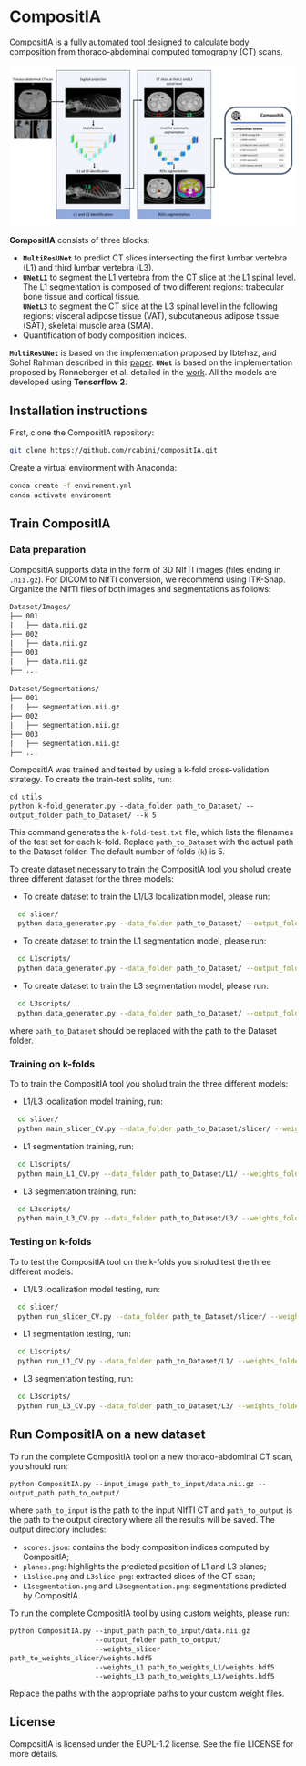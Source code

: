 # CompositIA

CompositIA is a fully automated tool designed to calculate body composition from thoraco-abdominal computed tomography (CT) scans.

![](pipeline.png)

**CompositIA** consists of three blocks:

* **`MultiResUNet`** to predict CT slices intersecting the first lumbar vertebra (L1) and third lumbar vertebra (L3).
* **`UNetL1`** to segment the L1 vertebra from the CT slice at the L1 spinal level. The L1 segmentation is composed of two different regions: trabecular bone tissue and cortical tissue.\
**`UNetL3`** to segment the CT slice at the L3 spinal level in the following regions: visceral adipose tissue (VAT), subcutaneous adipose tissue (SAT), skeletal muscle area (SMA).
* Quantification of body composition indices.

**`MultiResUNet`** is based on the implementation proposed by Ibtehaz, and Sohel Rahman described in this [paper](https://www.sciencedirect.com/science/article/abs/pii/S0893608019302503?via%3Dihub). **`UNet`** is based on the implementation proposed by Ronneberger et al. detailed in the [work](https://arxiv.org/pdf/1505.04597.pdf). 
All the models are developed using **Tensorflow 2**. 

[//]:<L3 U-net weights are available at this [link](https://drive.google.com/file/d/1wUEumfrXRGFBlY6pT9z1NB1Eg9_Ni2UT/view?usp=share_link).>

[//]:<Please cite the following [paper](https://arxiv.org/) when using CompositIA:>
    
## Installation instructions

First, clone the CompositIA repository:
```bash
git clone https://github.com/rcabini/compositIA.git
```
Create a virtual environment with Anaconda:
```bash
conda create -f enviroment.yml
conda activate enviroment
```

## Train CompositIA

### Data preparation
CompositIA supports data in the form of 3D NIfTI images (files ending in `.nii.gz`). For DICOM to NIfTI conversion, we recommend using ITK-Snap. Organize the NIfTI files of both images and segmentations as follows: 

    Dataset/Images/
    ├── 001
    |   ├── data.nii.gz
    ├── 002
    |   ├── data.nii.gz
    ├── 003
    |   ├── data.nii.gz
    ├── ...
    
    Dataset/Segmentations/
    ├── 001
    |   ├── segmentation.nii.gz
    ├── 002
    |   ├── segmentation.nii.gz
    ├── 003
    |   ├── segmentation.nii.gz
    ├── ...

CompositIA was trained and tested by using a k-fold cross-validation strategy. To create the train-test splits, run:

    cd utils
    python k-fold_generator.py --data_folder path_to_Dataset/ --output_folder path_to_Dataset/ --k 5

This command generates the `k-fold-test.txt` file, which lists the filenames of the test set for each k-fold. Replace `path_to_Dataset` with the actual path to the Dataset folder. The default number of folds (`k`) is 5.

To create dataset necessary to train the CompositIA tool you sholud create three different dataset for the three models:

* To create dataset to train the L1/L3 localization model, please run:
```bash
  cd slicer/
  python data_generator.py --data_folder path_to_Dataset/ --output_folder path_to_Dataset/slicer/ --ktxt path_to_Dataset/k-fold-test.txt
```
* To create dataset to train the L1 segmentation model, please run:
```bash
  cd L1scripts/
  python data_generator.py --data_folder path_to_Dataset/ --output_folder path_to_Dataset/L1/
```
* To create dataset to train the L3 segmentation model, please run:
```bash
  cd L3scripts/
  python data_generator.py --data_folder path_to_Dataset/ --output_folder path_to_Dataset/L3/
```
where `path_to_Dataset` should be replaced with the path to the Dataset folder.

### Training on k-folds
To to train the CompositIA tool you sholud train the three different models:

* L1/L3 localization model training, run:
```bash
  cd slicer/
  python main_slicer_CV.py --data_folder path_to_Dataset/slicer/ --weights_folder ./weights_slicer/ --ktxt path_to_Dataset/k-fold-test.txt
```
* L1 segmentation training, run:
```bash
  cd L1scripts/
  python main_L1_CV.py --data_folder path_to_Dataset/L1/ --weights_folder ./weights_L1/ --ktxt path_to_Dataset/k-fold-test.txt
```
* L3 segmentation training, run:
```bash
  cd L3scripts/
  python main_L3_CV.py --data_folder path_to_Dataset/L3/ --weights_folder ./weights_L3/ --ktxt path_to_Dataset/k-fold-test.txt
```

### Testing on k-folds
To to test the CompositIA tool on the k-folds you sholud test the three different models:

* L1/L3 localization model testing, run:
```bash
  cd slicer/
  python run_slicer_CV.py --data_folder path_to_Dataset/slicer/ --weights_folder ./weights_slicer/ --output_folder ./results_slicer/ --ktxt path_to_Dataset/k-fold-test.txt --nifti_folder ./path_to_Dataset/
```
* L1 segmentation testing, run:
```bash
  cd L1scripts/
  python run_L1_CV.py --data_folder path_to_Dataset/L1/ --weights_folder ./weights_L1/ --output_folder ./results_L1/ --ktxt path_to_Dataset/k-fold-test.txt
```
* L3 segmentation testing, run:
```bash
  cd L3scripts/
  python run_L3_CV.py --data_folder path_to_Dataset/L3/ --weights_folder ./weights_L3/ --output_folder ./results_L3/ --ktxt path_to_Dataset/k-fold-test.txt
```

## Run CompositIA on a new dataset

To run the complete CompositIA tool on a new thoraco-abdominal CT scan, you should run:

    python CompositIA.py --input_image path_to_input/data.nii.gz --output_path path_to_output/

where `path_to_input` is the path to the input NIfTI CT and `path_to_output` is the path to the output directory where all the results will be saved. The output directory includes: 

* `scores.json`: contains the body composition indices computed by CompositIA;
* `planes.png`: highlights the predicted position of L1 and L3 planes;
* `L1slice.png` and `L3slice.png`: extracted slices of the CT scan;
* `L1segmentation.png` and `L3segmentation.png`: segmentations predicted by CompositIA. 

To run the complete CompositIA tool by using custom weights, please run:

    python CompositIA.py --input_path path_to_input/data.nii.gz 
                         --output_folder path_to_output/
                         --weights_slicer path_to_weights_slicer/weights.hdf5
                         --weights_L1 path_to_weights_L1/weights.hdf5
                         --weights_L3 path_to_weights_L3/weights.hdf5

Replace the paths with the appropriate paths to your custom weight files.

## License
CompositIA is licensed under the EUPL-1.2 license. See the file LICENSE for more details.

